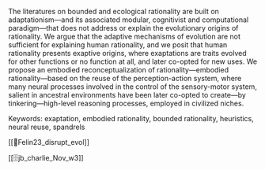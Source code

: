 The literatures on bounded and ecological rationality are built on adaptationism—and its associated modular, cognitivist and computational paradigm—that does not address or explain the evolutionary origins of rationality. We argue that the adaptive mechanisms of evolution are not sufficient for explaining human rationality, and we posit that human rationality presents exaptive origins, where exaptations are traits evolved for other functions or no function at all, and later co-opted for new uses. We propose an embodied reconceptualization of rationality—embodied rationality—based on the reuse of the perception-action system, where many neural processes involved in the control of the sensory-motor system, salient in ancestral environments have been later co-opted to create—by tinkering—high-level reasoning processes, employed in civilized niches.

Keywords: exaptation, embodied rationality, bounded rationality, heuristics, neural reuse, spandrels

[[📜Felin23_disrupt_evol]]

[[🗄️jb_charlie_Nov_w3]]